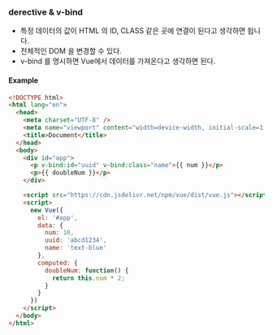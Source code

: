 ### derective & v-bind
- 특정 데이터의 값이 HTML 의 ID, CLASS 같은 곳에 연결이 된다고 생각하면 됩니다.
- 전체적인 DOM 을 변경할 수 있다.
- v-bind 를 명시하면 Vue에서 데이터를 가져온다고 생각하면 된다.


#### Example
```html
<!DOCTYPE html>
<html lang="en">
  <head>
    <meta charset="UTF-8" />
    <meta name="viewport" content="width=device-width, initial-scale=1.0" />
    <title>Document</title>
  </head>
  <body>
    <div id="app">
      <p v-bind:id="uuid" v-bind:class="name">{{ num }}</p>
      <p>{{ doubleNum }}</p>
    </div>

    <script src="https://cdn.jsdelivr.net/npm/vue/dist/vue.js"></script>
    <script>
      new Vue({
        el: '#app',
        data: {
          num: 10,
          uuid: 'abcd1234',
          name: 'text-blue'
        },
        computed: {
          doubleNum: function() {
            return this.num * 2;
          }
        }
      })
    </script>
  </body>
</html>
```